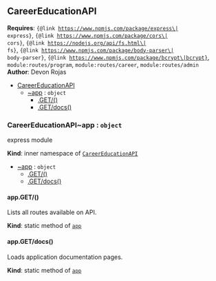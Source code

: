 <a name="module_CareerEducationAPI"></a>

## CareerEducationAPI
**Requires**: <code>{@link https://www.npmjs.com/package/express\| express}</code>, <code>{@link https://www.npmjs.com/package/cors\| cors}</code>, <code>{@link https://nodejs.org/api/fs.html\| fs}</code>, <code>{@link https://www.npmjs.com/package/body-parser\| body-parser}</code>, <code>{@link https://www.npmjs.com/package/bcrypt\|bcrypt}</code>, <code>module:routes/program</code>, <code>module:routes/career</code>, <code>module:routes/admin</code>  
**Author**: Devon Rojas  

* [CareerEducationAPI](#module_CareerEducationAPI)
    * [~app](#module_CareerEducationAPI..app) : <code>object</code>
        * [.GET/()](#module_CareerEducationAPI..app.GET/)
        * [.GET/docs()](#module_CareerEducationAPI..app.GET/docs)

<a name="module_CareerEducationAPI..app"></a>

### CareerEducationAPI~app : <code>object</code>
express module

**Kind**: inner namespace of [<code>CareerEducationAPI</code>](#module_CareerEducationAPI)  

* [~app](#module_CareerEducationAPI..app) : <code>object</code>
    * [.GET/()](#module_CareerEducationAPI..app.GET/)
    * [.GET/docs()](#module_CareerEducationAPI..app.GET/docs)

<a name="module_CareerEducationAPI..app.GET/"></a>

#### app.GET/()
Lists all routes available on API.

**Kind**: static method of [<code>app</code>](#module_CareerEducationAPI..app)  
<a name="module_CareerEducationAPI..app.GET/docs"></a>

#### app.GET/docs()
Loads application documentation pages.

**Kind**: static method of [<code>app</code>](#module_CareerEducationAPI..app)  
